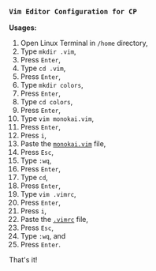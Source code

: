 ### `Vim Editor Configuration for CP`       

**Usages:**
1. Open Linux Terminal in `/home` directory,
2. Type `mkdir .vim`,
3. Press `Enter`,
4. Type `cd .vim`,
5. Press `Enter`,
6. Type `mkdir colors`,
7. Press `Enter`,
8. Type `cd colors`,
9. Press `Enter`,
10. Type `vim monokai.vim`,
11. Press `Enter`,
12. Press `i`,
13. Paste the [`monokai.vim`](https://github.com/ghb-aam/vconfig/blob/main/monokai.vim) file,
14. Press `Esc`,
15. Type `:wq`,
16. Press `Enter`,
17. Type `cd`,
18. Press `Enter`,
19. Type `vim .vimrc`,
20. Press `Enter`,
21. Press `i`,
22. Paste the [`.vimrc`](https://github.com/ghb-aam/vconfig/blob/main/.vimrc) file,
23. Press `Esc`,
24. Type `:wq`, and
25. Press `Enter`.

That's it!
